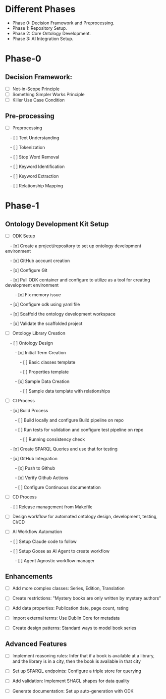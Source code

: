 # Different Phases

- Phase 0: Decision Framework and Preprocessing.
- Phase 1: Repository Setup.
- Phase 2: Core Ontology Development.
- Phase 3: AI Integration Setup.

# Phase-0
## Decision Framework:

- [ ] Not-in-Scope Principle
- [ ] Something Simpler Works Principle
- [ ] Killer Use Case Condition

## Pre-processing

- [ ] Preprocessing

    - [ ] Text Understanding

    - [ ] Tokenization

    - [ ] Stop Word Removal

    - [ ] Keyword Identification

    - [ ] Keyword Extraction

    - [ ] Relationship Mapping

# Phase-1
## Ontology Development Kit Setup

- [ ] ODK Setup

    - [x] Create a project/repository to set up ontology development environment

    - [x] GitHub account creation

    - [x] Configure Git

    - [x] Pull ODK container and configure to utilize as a tool for creating development environment

        - [x] Fix memory issue

    - [x] Configure odk using yaml file

    - [x] Scaffold the ontology development workspace

    - [x] Validate the scaffolded project

- [ ] Ontology Library Creation

    - [ ] Ontology Design

        - [x] Initial Term Creation

            - [ ] Basic classes template

            - [ ] Properties template

        - [x] Sample Data Creation

            - [ ] Sample data template with relationships

- [ ] CI Process

    - [x] Build Process

        - [ ] Build locally and configure Build pipeline on repo

        - [ ] Run tests for validation and configure test pipeline on repo

            - [ ] Running consistency check

    - [x] Create SPARQL Queries and use that for testing

    - [x] GitHub Integration

        - [x] Push to Github

        - [x] Verify Github Actions

        - [ ] Configure Continuous documentation

- [ ] CD Process

    - [ ] Release management from Makefile

- [ ] Design workflow for automated ontology design, development, testing, CI/CD

- [ ] AI Workflow Automation

    - [ ] Setup Claude code to follow

    - [ ] Setup Goose as AI Agent to create workflow

        - [ ] Agent Agnostic workflow manager

## Enhancements  

- [ ] Add more complex classes: Series, Edition, Translation

- [ ] Create restrictions: "Mystery books are only written by mystery authors"

- [ ] Add data properties: Publication date, page count, rating

- [ ] Import external terms: Use Dublin Core for metadata

- [ ] Create design patterns: Standard ways to model book series

## Advanced Features  

- [ ] Implement reasoning rules: Infer that if a book is available at a library, and the library is in a city, then the book is available in that city

- [ ] Set up SPARQL endpoints: Configure a triple store for querying

- [ ] Add validation: Implement SHACL shapes for data quality

- [ ] Generate documentation: Set up auto-generation with ODK